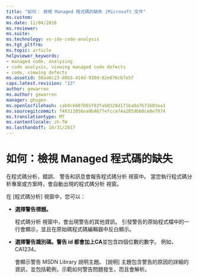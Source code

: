 ```yaml
---
title: "如何： 檢視 Managed 程式碼的缺失 |Microsoft 文件"
ms.custom: 
ms.date: 11/04/2016
ms.reviewer: 
ms.suite: 
ms.technology: vs-ide-code-analysis
ms.tgt_pltfrm: 
ms.topic: article
helpviewer_keywords:
- managed code, analyzing
- code analysis, viewing managed code defects
- code, viewing defects
ms.assetid: 58aa6c23-d0b3-414d-930d-82e676cb7e5f
caps.latest.revision: "13"
author: gewarren
ms.author: gewarren
manager: ghogen
ms.openlocfilehash: cab0c6607865f82fab0320d171ba0a7671b01ea1
ms.sourcegitcommit: f40311056ea0b4677efcca74a285dbb0ce0e7974
ms.translationtype: MT
ms.contentlocale: zh-TW
ms.lasthandoff: 10/31/2017
---
```

# <a name="how-to-view-managed-code-defects"></a>如何：檢視 Managed 程式碼的缺失
在程式碼分析，錯誤、 警告和訊息會報告程式碼分析 視窗中。 當您執行程式碼分析專案或方案時，會自動出現的程式碼分析 視窗。  
  
 在 [程式碼分析] 視窗中，您可以：  
  
-   **選擇警告標題。**  
  
     程式碼分析 視窗中，會出現警告的其他資訊。 引發警告的原始程式檔中的一行會顯示，並且在原始碼程式碼編輯器中反白顯示。  
  
-   **選擇警告識別碼。**警告 id 都會加上**CA**並包含四個位數的數字。 例如，CA1234。  
  
     會顯示警告 MSDN Library 說明主題。 [說明] 主題包含警告的原因的詳細的資訊，並包括範例，示範如何警告問題發生，而且會解析。